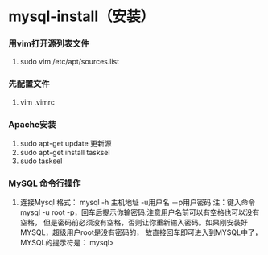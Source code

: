 # mysql-install（安装）
### 用vim打开源列表文件
1. sudo vim /etc/apt/sources.list
### 先配置文件
1. vim .vimrc
### Apache安装
1. sudo apt-get update 更新源
2. sudo apt-get install tasksel
3. sudo tasksel
### MySQL 命令行操作
1. 连接Mysql 格式： mysql -h 主机地址 -u用户名 －p用户密码
注：键入命令mysql -u root -p，回车后提示你输密码.注意用户名前可以有空格也可以没有空格，
但是密码前必须没有空格，否则让你重新输入密码。如果刚安装好MYSQL，超级用户root是没有密码的，
故直接回车即可进入到MYSQL中了，MYSQL的提示符是： mysql>
